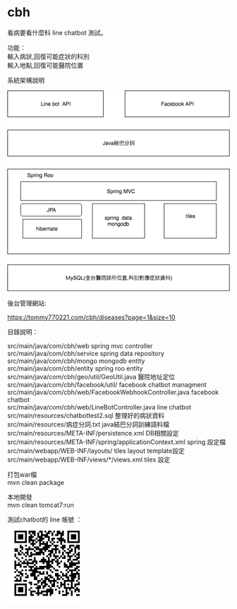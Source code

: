 # cbh
看病要看什麼科 line  chatbot 測試。   </br>
 
功能：     </br>
     輸入病狀,回復可能症狀的科別  </br>
     輸入地點,回復可能醫院位置    </br>



系統架構說明             </br>

![image](看病要看什麼科chatbot.png)


後台管理網站:

  https://tommy770221.com/cbh/diseases?page=1&size=10


目錄說明：
 
src/main/java/com/cbh/web   spring mvc controller        </br>
src/main/java/com/cbh/service   spring data repository   </br>
src/main/java/com/cbh/mongo      mongodb entity          </br>
src/main/java/com/cbh/entity    spring roo entity        </br>
src/main/java/com/cbh/geo/util/GeoUtil.java  醫院地址定位  </br>
src/main/java/com/cbh/facebook/util/         facebook chatbot managment   </br> 
src/main/java/com/cbh/web/FacebookWebhookController.java   facebook  chatbot  </br>
src/main/java/com/cbh/web/LineBotController.java           line chatbot </br>
src/main/resources/chatbottest2.sql           整理好的病狀資料 </br>
src/main/resources/病症分詞.txt   java結巴分詞訓練語料檔   </br>
src/main/resources/META-INF/persistence.xml    DB相關設定 </br>
src/main/resources/META-INF/spring/applicationContext.xml    spring 設定檔 </br>
src/main/webapp/WEB-INF/layouts/      tiles layout template設定 </br>
src/main/webapp/WEB-INF/views/*/views.xml   tiles 設定  </br>




打包war檔           </br>
mvn clean package  </br>

本地開發 </br>
mvn clean tomcat7:run </br>

測試chatbot的 line 帳號 ：  </br>
![image](chatbotQRcode.png) </br>
